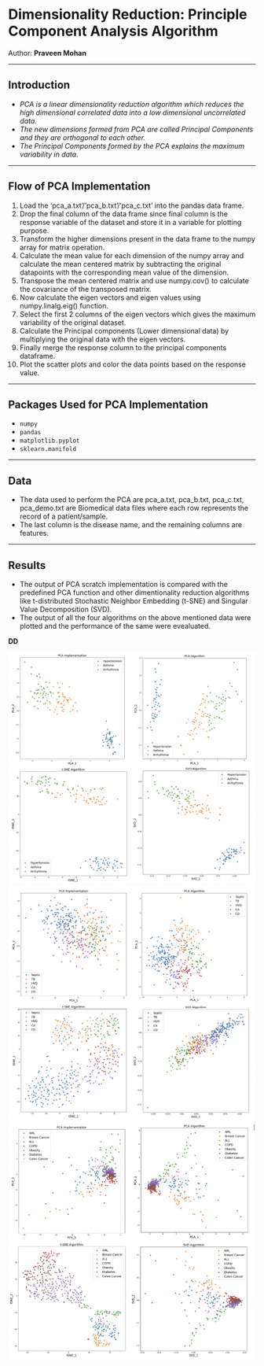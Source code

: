 
# Dimensionality Reduction: Principle Component Analysis Algorithm 

Author: **Praveen Mohan** 

---

## Introduction

* *PCA is a linear dimensionality reduction algorithm which reduces the high dimensional correlated data into a low dimensional uncorrelated data.*
* *The new dimensions formed from PCA are called Principal Components and they are orthogonal to each other.*
* *The Principal Components formed by the PCA explains the maximum variability in data.*

---

## Flow of PCA Implementation

1. Load the ‘pca_a.txt’/’pca_b.txt’/’pca_c.txt’ into the pandas data frame.
2. Drop the final column of the data frame since final column is the response variable of the dataset and store it in a variable for plotting purpose.
3. Transform the higher dimensions present in the data frame to the numpy array for matrix operation.
4. Calculate the mean value for each dimension of the numpy array and calculate the mean centered matrix by subtracting the original datapoints with the corresponding mean value of the dimension.
5. Transpose the mean centered matrix and use numpy.cov() to calculate the covariance of the transposed matrix.
6. Now calculate the eigen vectors and eigen values using numpy.linalg.eig() function.
7. Select the first 2 columns of the eigen vectors which gives the maximum variability of the original dataset.
8. Calculate the Principal components (Lower dimensional data) by multiplying the original data with the eigen vectors.
9. Finally merge the response column to the principal components dataframe.
10. Plot the scatter plots and color the data points based on the response value.

---

## Packages Used for PCA Implementation
* `numpy`
* `pandas`
* `matplotlib.pyplot`
* `sklearn.manifold`

---

## Data

* The data used to perform the PCA are pca_a.txt, pca_b.txt, pca_c.txt, pca_demo.txt are Biomedical data files where each row represents the record of a patient/sample.
* The last column is the disease name, and the remaining columns are features.

---

## Results

* The output of PCA scratch implementation is compared with the predefined PCA function and other dimentionality reduction algorithms like t-distributed Stochastic Neighbor Embedding (t-SNE) and Singular Value Decomposition (SVD).
* The output of all the four algorithms on the above mentioned data were plotted and the performance of the same were evealuated.

**DD**

![Data A](Images/A.png)
![Data B](Images/B.png)
![Data C](Images/C.png)
